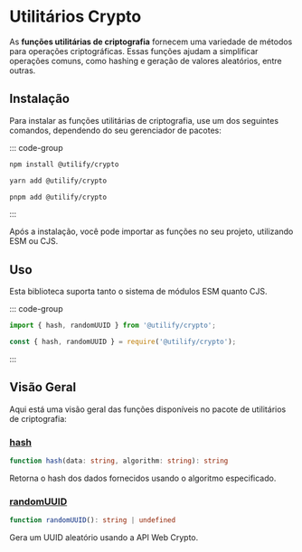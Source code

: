 # Utilitários Crypto <Badge type="tip" text="1.0.0" />

As **funções utilitárias de criptografia** fornecem uma variedade de métodos para operações criptográficas. Essas funções ajudam a simplificar operações comuns, como hashing e geração de valores aleatórios, entre outras.

## Instalação

Para instalar as funções utilitárias de criptografia, use um dos seguintes comandos, dependendo do seu gerenciador de pacotes:

::: code-group

```bash [npm]
npm install @utilify/crypto
```

```bash [yarn]
yarn add @utilify/crypto
```

```bash [pnpm]
pnpm add @utilify/crypto
```

:::

Após a instalação, você pode importar as funções no seu projeto, utilizando ESM ou CJS.

## Uso

Esta biblioteca suporta tanto o sistema de módulos ESM quanto CJS.

::: code-group

```typescript [esm]
import { hash, randomUUID } from '@utilify/crypto';
```

```javascript [cjs]
const { hash, randomUUID } = require('@utilify/crypto');
```

:::

## Visão Geral

Aqui está uma visão geral das funções disponíveis no pacote de utilitários de criptografia:

### [hash](./hash.md)
```typescript
function hash(data: string, algorithm: string): string
```
Retorna o hash dos dados fornecidos usando o algoritmo especificado.

### [randomUUID](./randomUUID.md)
```typescript
function randomUUID(): string | undefined
```
Gera um UUID aleatório usando a API Web Crypto.